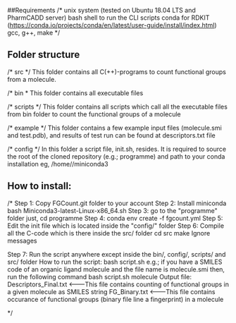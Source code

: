 ##Requirements
/*
unix system (tested on Ubuntu 18.04 LTS and PharmCADD server)
bash shell to run the CLI scripts
conda for RDKIT (https://conda.io/projects/conda/en/latest/user-guide/install/index.html)
gcc, g++, make
*/

## Folder structure
/* src */
This folder contains all C(++)-programs to count functional groups from a molecule. 

/* bin *
This folder contains all executable files

/* scripts */
This folder contains all scripts which call all the executable files from bin folder to count the functional groups of a molecule

/* example */
This folder contains a few example input files (molecule.smi and test.pdb), and results of test run can be found at descriptors.txt file 

/* config */
In this folder a script file, init.sh, resides. It is required to source the root of the cloned repository (e.g.; programme) and path to your conda installation eg, /home/<user name>/miniconda3

## How to install:
/*
Step 1: Copy FGCount.git folder to your account
Step 2: Install miniconda
	bash Miniconda3-latest-Linux-x86_64.sh 
Step 3: go to the "programme" folder just, cd programme
Step 4: conda env create -f fgcount.yml
Step 5: Edit the init file which is located inside the "config/" folder
Step 6: Compile all the C-code which is there inside the src/ folder
	cd src
	make
	Ignore messages

Step 7: Run the script anywhere except inside the bin/, config/, scripts/ and src/ folder
How to run the script:
bash script.sh <Filename>
e.g.;
if you have a SMILES code of an organic ligand molecule and the file name is molecule.smi then, run the following command
bash script.sh molecule
Output file: 
	Descriptors_Final.txt <---This file contains counting of functional groups in a given molecule as SMILES string
	FG_Binary.txt <---This file contains occurance of functional groups (binary file line a fingerprint) in a molecule

*/
